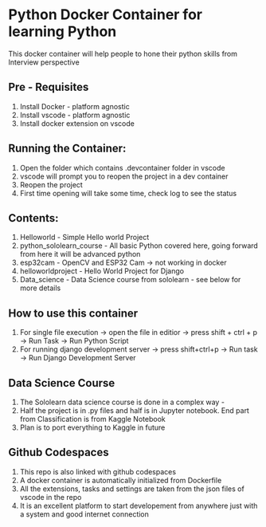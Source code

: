 # Python Docker Container for learning Python
This docker container will help people to hone their python skills from Interview perspective

## Pre - Requisites
1. Install Docker - platform agnostic
2. Install vscode - platform agnostic
3. Install docker extension on vscode

## Running the Container:
1. Open the folder which contains .devcontainer folder in vscode
2. vscode will prompt you to reopen the project in a dev container
3. Reopen the project
4. First time opening will take some time, check log to see the status

## Contents:
1. Helloworld - Simple Hello world Project
2. python_sololearn_course - All basic Python covered here, going forward from here it will be advanced python
3. esp32cam - OpenCV and ESP32 Cam -> not working in docker
4. helloworldproject - Hello World Project for Django
5. Data_science - Data Science course from sololearn - see below for more details

## How to use this container
1. For single file execution -> open the file in editior -> press shift + ctrl + p -> Run Task -> Run Python Script
2. For running django development server -> press shift+ctrl+p -> Run task -> Run Django Development Server

## Data Science Course
1. The Sololearn data science course is done in a complex way - 
2. Half the project is in .py files and half is in Jupyter notebook. End part from Classification is from Kaggle Notebook
3. Plan is to port everything to Kaggle in future

## Github Codespaces
1. This repo is also linked with github codespaces
2. A docker container is automatically initialized from Dockerfile
3. All the extensions, tasks and settings are taken from the json files of vscode in the repo
4. It is an excellent platform to start developement from anywhere just with a system and good internet connection